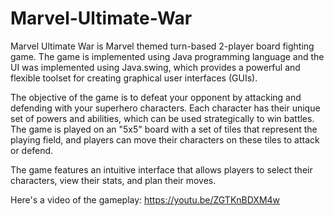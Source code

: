 # Marvel-Ultimate-War
Marvel Ultimate War is Marvel themed turn-based 2-player board fighting game. The game is implemented using Java programming language and the UI was implemented using Java.swing, which provides a powerful and flexible toolset for creating graphical user interfaces (GUIs).

The objective of the game is to defeat your opponent by attacking and defending with your superhero characters. Each character has their unique set of powers and abilities, which can be used strategically to win battles. The game is played on an "5x5" board with a set of tiles that represent the playing field, and players can move their characters on these tiles to attack or defend.

The game features an intuitive interface that allows players to select their characters, view their stats, and plan their moves.

Here's a video of the gameplay: https://youtu.be/ZGTKnBDXM4w
